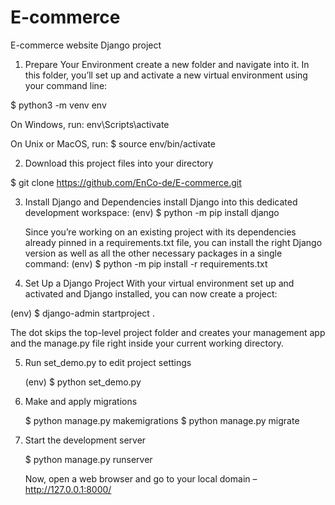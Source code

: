 # E-commerce
E-commerce website Django project

1. Prepare Your Environment
  create a new folder and navigate into it. In this folder, you’ll set up and activate a new virtual environment using your command line:
  
  $ python3 -m venv env
  
  On Windows, run:
  env\Scripts\activate
  
  On Unix or MacOS, run:
  $ source env/bin/activate


2. Download this project files into your directory 

  $ git clone https://github.com/EnCo-de/E-commerce.git

  
3. Install Django and Dependencies
   install Django into this dedicated development workspace:
   (env) $ python -m pip install django

   Since you’re working on an existing project with its dependencies already pinned in a requirements.txt file, you can install the right Django version as well as all the other necessary packages in a single command:
   (env) $ python -m pip install -r requirements.txt


4. Set Up a Django Project
  With your virtual environment set up and activated and Django installed, you can now create a project:

  (env) $ django-admin startproject <project-name> .

  The dot skips the top-level project folder and creates your management app and the manage.py file right inside your current working directory.


5. Run set_demo.py to edit project settings

   (env) $ python set_demo.py


6. Make and apply migrations
   
   $ python manage.py makemigrations
   $ python manage.py migrate


7. Start the development server

   $ python manage.py runserver

   Now, open a web browser and go to your local domain – http://127.0.0.1:8000/
